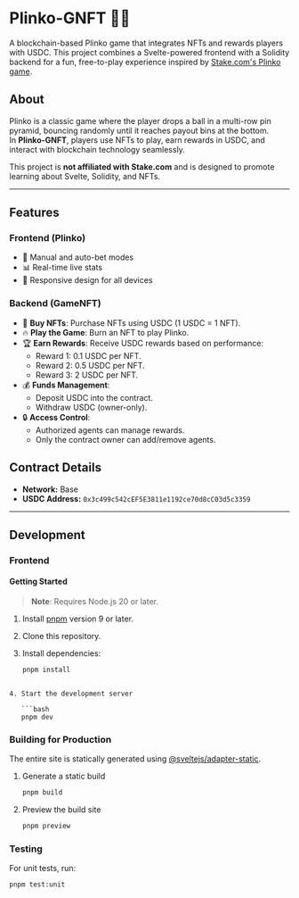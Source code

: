 # Plinko-GNFT 🎲🎨

A blockchain-based Plinko game that integrates NFTs and rewards players with USDC. This project combines a Svelte-powered frontend with a Solidity backend for a fun, free-to-play experience inspired by [Stake.com's Plinko game](https://stake.com/casino/games/plinko).

## About

Plinko is a classic game where the player drops a ball in a multi-row pin pyramid, bouncing randomly until it reaches payout bins at the bottom.  
In **Plinko-GNFT**, players use NFTs to play, earn rewards in USDC, and interact with blockchain technology seamlessly.

This project is **not affiliated with Stake.com** and is designed to promote learning about Svelte, Solidity, and NFTs.

---

## Features

### Frontend (Plinko)

- 🤖 Manual and auto-bet modes
- 📊 Real-time live stats
- 📱 Responsive design for all devices

### Backend (GameNFT)

- 🛒 **Buy NFTs**: Purchase NFTs using USDC (1 USDC = 1 NFT).
- 🔥 **Play the Game**: Burn an NFT to play Plinko.
- 🏆 **Earn Rewards**: Receive USDC rewards based on performance:
   - Reward 1: 0.1 USDC per NFT.
   - Reward 2: 0.5 USDC per NFT.
   - Reward 3: 2 USDC per NFT.
- 💰 **Funds Management**:
   - Deposit USDC into the contract.
   - Withdraw USDC (owner-only).
- 🔒 **Access Control**:
   - Authorized agents can manage rewards.
   - Only the contract owner can add/remove agents.
## Contract Details

- **Network:** Base
- **USDC Address:** `0x3c499c542cEF5E3811e1192ce70d8cC03d5c3359`

---

## Development

### Frontend

#### Getting Started

> **Note**: Requires Node.js 20 or later.

1. Install [pnpm](https://pnpm.io/installation) version 9 or later.
2. Clone this repository.
3. Install dependencies:

   ```bash
   pnpm install
```

4. Start the development server

   ```bash
   pnpm dev
   ```

### Building for Production

The entire site is statically generated using [@sveltejs/adapter-static](https://github.com/sveltejs/kit/tree/main/packages/adapter-static).

1. Generate a static build

   ```bash
   pnpm build
   ```

2. Preview the build site

   ```bash
   pnpm preview
   ```

### Testing

For unit tests, run:

```bash
pnpm test:unit
```
